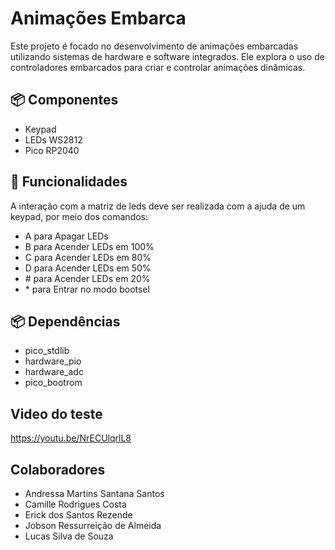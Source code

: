 # Animações Embarca

Este projeto é focado no desenvolvimento de animações embarcadas utilizando sistemas de hardware e software integrados. Ele explora o uso de controladores embarcados para criar e controlar animações dinâmicas.

## 📦 Componentes

- Keypad </br> 
- LEDs WS2812 </br> 
- Pico RP2040 </br> 

## 📖 Funcionalidades

A interação com a matriz de leds deve ser realizada com a ajuda de um keypad, por meio dos comandos:
 - A &#x20; para Apagar LEDs </br> 
 - B &#x20;	para Acender LEDs em 100% </br> 
 - C &#x20;	para Acender LEDs em 80% </br>
 - D &#x20;	para Acender LEDs em 50% </br>
 - &#x23; &#x20; para Acender LEDs em 20% </br>
 - &#42; &#x20;	para Entrar no modo bootsel </br>

## 📦 Dependências

- pico_stdlib </br> 
- hardware_pio </br> 
- hardware_adc </br>
- pico_bootrom </br>

## Video do teste

https://youtu.be/NrECUlqrlL8


## Colaboradores

- Andressa Martins Santana Santos </br>
- Camille Rodrigues Costa </br>
- Erick dos Santos Rezende </br>
- Jobson Ressurreição de Almeida </br>
- Lucas Silva de Souza </br>
